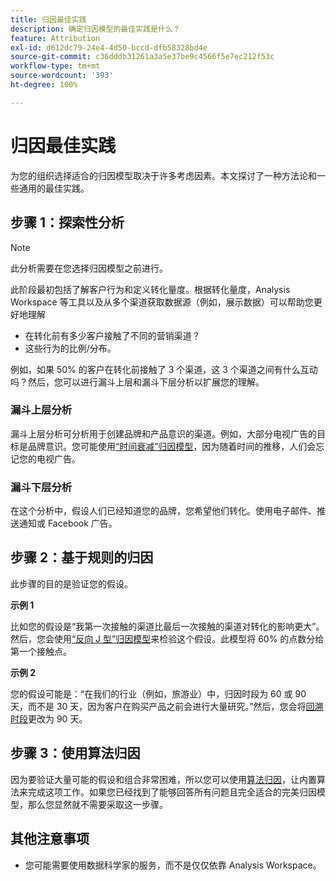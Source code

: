 ```yaml
---
title: 归因最佳实践
description: 确定归因模型的最佳实践是什么？
feature: Attribution
exl-id: d612dc79-24e4-4d50-bccd-dfb58328bd4e
source-git-commit: c36dddb31261a3a5e37be9c4566f5e7ec212f53c
workflow-type: tm+mt
source-wordcount: '393'
ht-degree: 100%

---
```


# 归因最佳实践

为您的组织选择适合的归因模型取决于许多考虑因素。本文探讨了一种方法论和一些通用的最佳实践。

## 步骤 1：探索性分析

>[!NOTE]
>此分析需要在您选择归因模型之前进行。

此阶段最初包括了解客户行为和定义转化量度。根据转化量度，Analysis Workspace 等工具以及从多个渠道获取数据源（例如，展示数据）可以帮助您更好地理解

* 在转化前有多少客户接触了不同的营销渠道？
* 这些行为的比例/分布。

例如，如果 50% 的客户在转化前接触了 3 个渠道，这 3 个渠道之间有什么互动吗？然后，您可以进行漏斗上层和漏斗下层分析以扩展您的理解。

### 漏斗上层分析

漏斗上层分析可分析用于创建品牌和产品意识的渠道。例如，大部分电视广告的目标是品牌意识。您可能使用[“时间衰减”归因模型](/help/analysis-workspace/attribution/models.md)，因为随着时间的推移，人们会忘记您的电视广告。

### 漏斗下层分析

在这个分析中，假设人们已经知道您的品牌，您希望他们转化。使用电子邮件、推送通知或 Facebook 广告。

## 步骤 2：基于规则的归因

此步骤的目的是验证您的假设。

**示例 1**

比如您的假设是“我第一次接触的渠道比最后一次接触的渠道对转化的影响更大”。然后，您会使用[“反向 J 型”归因模型](/help/analysis-workspace/attribution/models.md)来检验这个假设。此模型将 60% 的点数分给第一个接触点。

**示例 2**

您的假设可能是：“在我们的行业（例如，旅游业）中，归因时段为 60 或 90 天，而不是 30 天，因为客户在购买产品之前会进行大量研究。”然后，您会将[回溯时段](https://experienceleague.adobe.com/docs/analytics-platform/using/cja-workspace/attribution/models.html?lang=en#lookback-windows)更改为 90 天。

## 步骤 3：使用算法归因

因为要验证大量可能的假设和组合非常困难，所以您可以使用[算法归因](/help/analysis-workspace/attribution/algorithmic.md)，让内置算法来完成这项工作。如果您已经找到了能够回答所有问题且完全适合的完美归因模型，那么您显然就不需要采取这一步骤。

## 其他注意事项

* 您可能需要使用数据科学家的服务，而不是仅仅依靠 Analysis Workspace。
